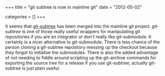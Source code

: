 +++
title = "git subtree is now in mainline git"
date = "2012-05-02"


categories = []
+++

It seems that [git-subtree](git://github.com/apenwarr/git-subtree.git)
has been merged into the mainline git project. _git-subtree_ is one of
those really useful wrappers for manipulating git repositories if you
are an integrator or don't really like git-submodule. It certainly is
a nicer alternative to git-submodule. There is less chance of the
person cloning a git-subtree repository messing up the checkout because
they forgot to initialise the submodules. There is also the added
advantage of not needing to fiddle around scripting up the git-archive
commands for exporting the source tree for a release if you use
git-subtree; actually git-subtree is just plain useful.
